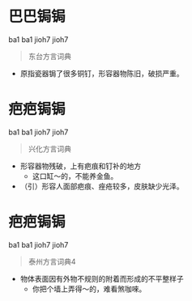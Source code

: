 # 巴巴锔锔
ba1 ba1 jioh7 jioh7
> 东台方言词典
- 原指瓷器锔了很多铜钉，形容器物陈旧，破损严重。

# 疤疤锔锔
ba1 ba1 jioh7 jioh7
> 兴化方言词典
- 形容器物残破，上有疤痕和钉补的地方
  - 这口缸～的，不能养金鱼。
- （引）形容人面部疤痕、痤疮较多，皮肤缺少光泽。

# 疤疤锔锔
ba1 ba1 jioh7 jioh7
> 泰州方言词典4
- 物体表面因有外物不规则的附着而形成的不平整样子
  - 你把个墙上弄得～的，难看煞咖唻。

